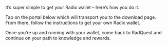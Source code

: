 It’s super simple to get your Radix wallet – here’s how you do it.

Tap on the portal below which will transport you to the download page. From there, follow the instructions to get your own Radix wallet.

Once you’re up and running with your wallet, come back to RadQuest and continue on your path to knowledge and rewards.
